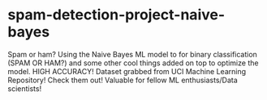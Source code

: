# spam-detection-project-naive-bayes
Spam or ham? Using the Naive Bayes ML model to for binary classification (SPAM OR HAM?) and some other cool things added on top to optimize the model. HIGH ACCURACY! Dataset grabbed from UCI Machine Learning Repository! Check them out! Valuable for fellow ML enthusiasts/Data scientists!
